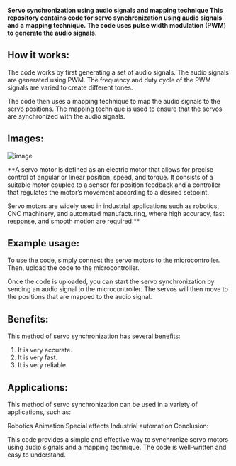 **Servo synchronization using audio signals and mapping technique
This repository contains code for servo synchronization using audio signals and a mapping technique. The code uses pulse width modulation (PWM) to generate the audio signals.**

## How it works: 

The code works by first generating a set of audio signals. The audio signals are generated using PWM. The frequency and duty cycle of the PWM signals are varied to create different tones.

The code then uses a mapping technique to map the audio signals to the servo positions. The mapping technique is used to ensure that the servos are synchronized with the audio signals.

## Images:

![image](https://github.com/GolasalaPuneeth/Robotic_Repo/assets/97512630/03b5e12b-4184-426e-bb08-952a6eb64123)

**A servo motor is defined as an electric motor that allows for precise control of angular or linear position, speed, and torque. It consists of a suitable motor coupled to a sensor for position feedback and a controller that regulates the motor’s movement according to a desired setpoint.

Servo motors are widely used in industrial applications such as robotics, CNC machinery, and automated manufacturing, where high accuracy, fast response, and smooth motion are required.**

## Example usage: 

To use the code, simply connect the servo motors to the microcontroller. Then, upload the code to the microcontroller.

Once the code is uploaded, you can start the servo synchronization by sending an audio signal to the microcontroller. The servos will then move to the positions that are mapped to the audio signal.

## Benefits: 

This method of servo synchronization has several benefits:

1. It is very accurate.
2. It is very fast.
3. It is very reliable.
   
## Applications:

This method of servo synchronization can be used in a variety of applications, such as:

Robotics
Animation
Special effects
Industrial automation
Conclusion:

This code provides a simple and effective way to synchronize servo motors using audio signals and a mapping technique. The code is well-written and easy to understand.
